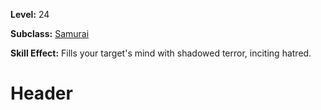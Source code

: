 <!-- TITLE: Skill: Brunt End -->
<!-- SUBTITLE:  -->

**Level:** 24

**Subclass:** [Samurai](samurai)

**Skill Effect:** Fills your target's mind with shadowed terror, inciting hatred.

# Header